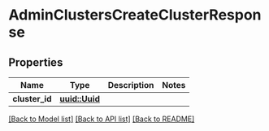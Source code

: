 # AdminClustersCreateClusterResponse

## Properties

Name | Type | Description | Notes
------------ | ------------- | ------------- | -------------
**cluster_id** | [**uuid::Uuid**](uuid::Uuid.md) |  | 

[[Back to Model list]](../README.md#documentation-for-models) [[Back to API list]](../README.md#documentation-for-api-endpoints) [[Back to README]](../README.md)



